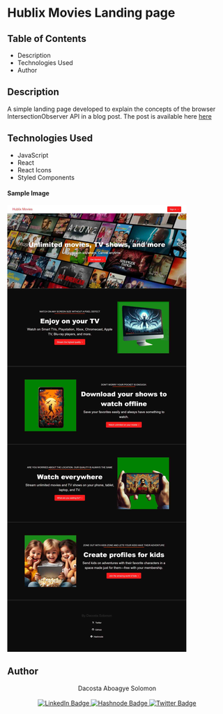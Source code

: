# Hublix Movies Landing page

## Table of Contents

- Description
- Technologies Used
- Author

## Description

A simple landing page developed to explain the concepts of the browser IntersectionObserver API in a blog post. The post is available here [here]()

## Technologies Used

- JavaScript
- React
- React Icons
- Styled Components

#### Sample Image

![alt text](public/blog-post-demo-image-small.jpg)

## Author

<div align="center"> Dacosta Aboagye Solomon</div>

<br/>

<div id="badges" align="center">
  <a href="https://www.linkedin.com/in/solomon-aboagye-011776210/">
    <img src="https://img.shields.io/badge/LinkedIn-blue?style=for-the-badge&logo=linkedin&logoColor=white" alt="LinkedIn Badge"/>
  </a>
  <a href="https://dacostasolomon-codeman.hashnode.dev">
    <img src="https://img.shields.io/badge/Hashnode-blue?style=for-the-badge&logo=hashnode&logoColor=white" alt="Hashnode Badge"/>
  </a>
  <a href="https://twitter.com/CODE_COSTA">
    <img src="https://img.shields.io/badge/Twitter-blue?style=for-the-badge&logo=twitter&logoColor=white" alt="Twitter Badge"/>
  </a>
</div>
